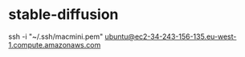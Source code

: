 # stable-diffusion

ssh -i "~/.ssh/macmini.pem" ubuntu@ec2-34-243-156-135.eu-west-1.compute.amazonaws.com